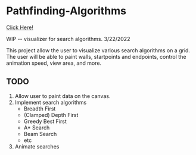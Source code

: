 # Pathfinding-Algorithms
[Click Here!](https://phinziegler.github.io/Pathfinding-Algorithms/)

WIP -- visualizer for search algorithms. 3/22/2022

This project allow the user to visualize various search algorithms on a grid.
The user will be able to paint walls, startpoints and endpoints, control the animation speed, view area, and more.

## TODO
<ol>
  <li>Allow user to paint data on the canvas.
  <li>Implement search algorithms
    <ul>
      <li>Breadth First
      <li>(Clamped) Depth First
      <li>Greedy Best First
      <li>A* Search
      <li>Beam Search
      <li>etc
    </ul>
  <li>Animate searches
